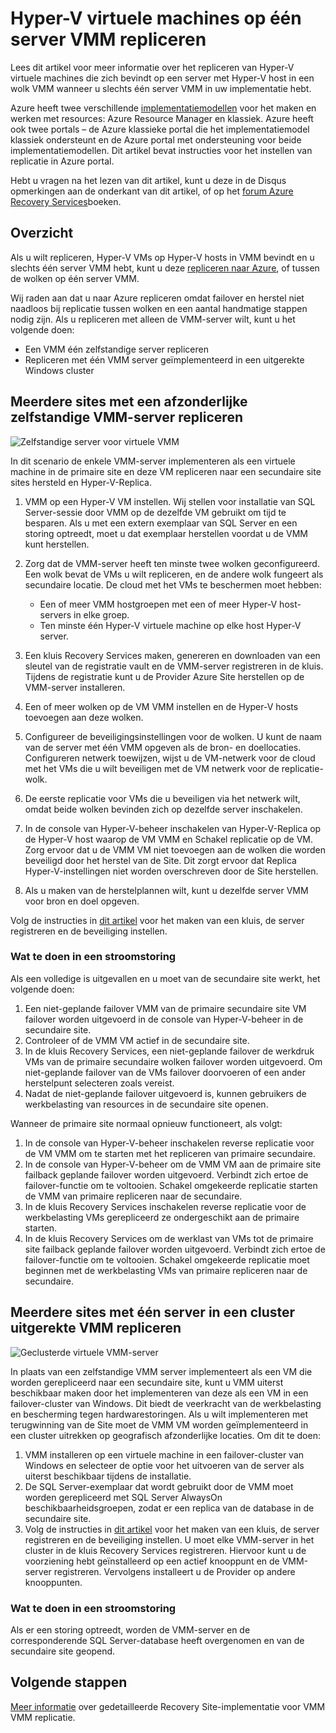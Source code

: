 
<properties
    pageTitle="Azure Site herstellen: Repliceren Hyper-V virtuele machines op één server VMM | Microsoft Azure"
    description="In dit artikel wordt beschreven hoe Hyper-V virtuele machines te repliceren als er slechts één server VMM."
    services="site-recovery"
    documentationCenter=""
    authors="rayne-wiselman"
    manager="jwhit"
    editor=""/>

<tags
    ms.service="site-recovery"
    ms.devlang="na"
    ms.topic="article"
    ms.tgt_pltfrm="na"
    ms.workload="backup-recovery"
    ms.date="08/24/2016"
    ms.author="raynew"/>

#  <a name="replicate-hyper-v-virtual-machines-on-a-single-vmm-server"></a>Hyper-V virtuele machines op één server VMM repliceren

Lees dit artikel voor meer informatie over het repliceren van Hyper-V virtuele machines die zich bevindt op een server met Hyper-V host in een wolk VMM wanneer u slechts één server VMM in uw implementatie hebt.

Azure heeft twee verschillende [implementatiemodellen](../resource-manager-deployment-model.md) voor het maken en werken met resources: Azure Resource Manager en klassiek. Azure heeft ook twee portals – de Azure klassieke portal die het implementatiemodel klassiek ondersteunt en de Azure portal met ondersteuning voor beide implementatiemodellen. Dit artikel bevat instructies voor het instellen van replicatie in Azure portal.


Hebt u vragen na het lezen van dit artikel, kunt u deze in de Disqus opmerkingen aan de onderkant van dit artikel, of op het [forum Azure Recovery Services](https://social.msdn.microsoft.com/forums/azure/home?forum=hypervrecovmgr)boeken.

## <a name="overview"></a>Overzicht

Als u wilt repliceren, Hyper-V VMs op Hyper-V hosts in VMM bevindt en u slechts één server VMM hebt, kunt u deze [repliceren naar Azure](site-recovery-vmm-to-azure.md), of tussen de wolken op één server VMM.

Wij raden aan dat u naar Azure repliceren omdat failover en herstel niet naadloos bij replicatie tussen wolken en een aantal handmatige stappen nodig zijn. Als u repliceren met alleen de VMM-server wilt, kunt u het volgende doen:

- Een VMM één zelfstandige server repliceren
- Repliceren met één VMM server geïmplementeerd in een uitgerekte Windows cluster


## <a name="replicate-across-sites-with-a-single-standalone-vmm-server"></a>Meerdere sites met een afzonderlijke zelfstandige VMM-server repliceren

![Zelfstandige server voor virtuele VMM](./media/site-recovery-single-vmm/single-vmm-standalone.png)

In dit scenario de enkele VMM-server implementeren als een virtuele machine in de primaire site en deze VM repliceren naar een secundaire site sites hersteld en Hyper-V-Replica.

1. VMM op een Hyper-V VM instellen. Wij stellen voor installatie van SQL Server-sessie door VMM op de dezelfde VM gebruikt om tijd te besparen. Als u met een extern exemplaar van SQL Server en een storing optreedt, moet u dat exemplaar herstellen voordat u de VMM kunt herstellen.
2. Zorg dat de VMM-server heeft ten minste twee wolken geconfigureerd. Een wolk bevat de VMs u wilt repliceren, en de andere wolk fungeert als secundaire locatie. De cloud met het VMs te beschermen moet hebben:

    - Een of meer VMM hostgroepen met een of meer Hyper-V host-servers in elke groep.
    - Ten minste één Hyper-V virtuele machine op elke host Hyper-V server.

3. Een kluis Recovery Services maken, genereren en downloaden van een sleutel van de registratie vault en de VMM-server registreren in de kluis. Tijdens de registratie kunt u de Provider Azure Site herstellen op de VMM-server installeren.
4. Een of meer wolken op de VM VMM instellen en de Hyper-V hosts toevoegen aan deze wolken.
3. Configureer de beveiligingsinstellingen voor de wolken. U kunt de naam van de server met één VMM opgeven als de bron- en doellocaties. Configureren netwerk toewijzen, wijst u de VM-netwerk voor de cloud met het VMs die u wilt beveiligen met de VM netwerk voor de replicatie-wolk.
4. De eerste replicatie voor VMs die u beveiligen via het netwerk wilt, omdat beide wolken bevinden zich op dezelfde server inschakelen.
4. In de console van Hyper-V-beheer inschakelen van Hyper-V-Replica op de Hyper-V host waarop de VM VMM en Schakel replicatie op de VM. Zorg ervoor dat u de VMM VM niet toevoegen aan de wolken die worden beveiligd door het herstel van de Site. Dit zorgt ervoor dat Replica Hyper-V-instellingen niet worden overschreven door de Site herstellen.
5. Als u maken van de herstelplannen wilt, kunt u dezelfde server VMM voor bron en doel opgeven.

Volg de instructies in [dit artikel](site-recovery-vmm-to-vmm.md) voor het maken van een kluis, de server registreren en de beveiliging instellen.

### <a name="what-to-do-in-an-outage"></a>Wat te doen in een stroomstoring

Als een volledige is uitgevallen en u moet van de secundaire site werkt, het volgende doen:

1.  Een niet-geplande failover VMM van de primaire secundaire site VM failover worden uitgevoerd in de console van Hyper-V-beheer in de secundaire site.
2.  Controleer of de VMM VM actief in de secundaire site.
3.  In de kluis Recovery Services, een niet-geplande failover de werkdruk VMs van de primaire secundaire wolken failover worden uitgevoerd. Om niet-geplande failover van de VMs failover doorvoeren of een ander herstelpunt selecteren zoals vereist.
4.  Nadat de niet-geplande failover uitgevoerd is, kunnen gebruikers de werkbelasting van resources in de secundaire site openen.

Wanneer de primaire site normaal opnieuw functioneert, als volgt:

1.  In de console van Hyper-V-beheer inschakelen reverse replicatie voor de VM VMM om te starten met het repliceren van primaire secundaire.
2.  In de console van Hyper-V-beheer om de VMM VM aan de primaire site failback geplande failover worden uitgevoerd. Verbindt zich ertoe de failover-functie om te voltooien. Schakel omgekeerde replicatie starten de VMM van primaire repliceren naar de secundaire.
3.  In de kluis Recovery Services inschakelen reverse replicatie voor de werkbelasting VMs gerepliceerd ze ondergeschikt aan de primaire starten.
4.  In de kluis Recovery Services om de werklast van VMs tot de primaire site failback geplande failover worden uitgevoerd. Verbindt zich ertoe de failover-functie om te voltooien. Schakel omgekeerde replicatie moet beginnen met de werkbelasting VMs van primaire repliceren naar de secundaire.



## <a name="replicate-across-sites-with-a-single-vmm-server-in-a-stretched-cluster"></a>Meerdere sites met één server in een cluster uitgerekte VMM repliceren

![Geclusterde virtuele VMM-server](./media/site-recovery-single-vmm/single-vmm-cluster.png)

In plaats van een zelfstandige VMM server implementeert als een VM die worden gerepliceerd naar een secundaire site, kunt u VMM uiterst beschikbaar maken door het implementeren van deze als een VM in een failover-cluster van Windows. Dit biedt de veerkracht van de werkbelasting en bescherming tegen hardwarestoringen. Als u wilt implementeren met terugwinning van de Site moet de VMM VM worden geïmplementeerd in een cluster uitrekken op geografisch afzonderlijke locaties. Om dit te doen:

1. VMM installeren op een virtuele machine in een failover-cluster van Windows en selecteer de optie voor het uitvoeren van de server als uiterst beschikbaar tijdens de installatie.
2. De SQL Server-exemplaar dat wordt gebruikt door de VMM moet worden gerepliceerd met SQL Server AlwaysOn beschikbaarheidsgroepen, zodat er een replica van de database in de secundaire site.
3. Volg de instructies in [dit artikel](site-recovery-vmm-to-vmm.md) voor het maken van een kluis, de server registreren en de beveiliging instellen. U moet elke VMM-server in het cluster in de kluis Recovery Services registreren. Hiervoor kunt u de voorziening hebt geïnstalleerd op een actief knooppunt en de VMM-server registreren. Vervolgens installeert u de Provider op andere knooppunten.

### <a name="what-to-do-in-an-outage"></a>Wat te doen in een stroomstoring

Als er een storing optreedt, worden de VMM-server en de corresponderende SQL Server-database heeft overgenomen en van de secundaire site geopend.


## <a name="next-steps"></a>Volgende stappen

[Meer informatie](site-recovery-vmm-to-vmm.md) over gedetailleerde Recovery Site-implementatie voor VMM VMM replicatie.
